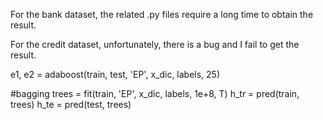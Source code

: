 For the bank dataset, the related .py files require a long time to obtain the result.

For the credit dataset, unfortunately, there is a bug and I fail to get the result.

e1, e2 = adaboost(train, test, 'EP', x_dic, labels, 25)

#bagging
    trees = fit(train, 'EP', x_dic, labels, 1e+8, T)
    h_tr = pred(train, trees)
    h_te = pred(test, trees)

